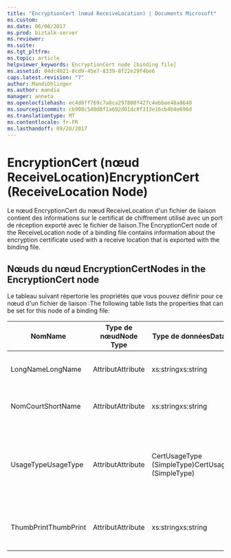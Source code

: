 ```yaml
---
title: "EncryptionCert (nœud ReceiveLocation) | Documents Microsoft"
ms.custom: 
ms.date: 06/08/2017
ms.prod: biztalk-server
ms.reviewer: 
ms.suite: 
ms.tgt_pltfrm: 
ms.topic: article
helpviewer_keywords: EncryptionCert node [binding file]
ms.assetid: 04dc4021-8cd9-45e7-8339-8f22e29f4be6
caps.latest.revision: "7"
author: MandiOhlinger
ms.author: mandia
manager: anneta
ms.openlocfilehash: ec4d0ff769c7a8ca297800f427c4ebbae48a8640
ms.sourcegitcommit: cb908c540d8f1a692d01dc8f313e16cb4b4e696d
ms.translationtype: MT
ms.contentlocale: fr-FR
ms.lasthandoff: 09/20/2017
---
```

# <a name="encryptioncert-receivelocation-node"></a><span data-ttu-id="ed467-102">EncryptionCert (nœud ReceiveLocation)</span><span class="sxs-lookup"><span data-stu-id="ed467-102">EncryptionCert (ReceiveLocation Node)</span></span>
<span data-ttu-id="ed467-103">Le nœud EncryptionCert du nœud ReceiveLocation d'un fichier de liaison contient des informations sur le certificat de chiffrement utilisé avec un port de réception exporté avec le fichier de liaison.</span><span class="sxs-lookup"><span data-stu-id="ed467-103">The EncryptionCert node of the ReceiveLocation node of a binding file contains information about the encryption certificate used with a receive location that is exported with the binding file.</span></span>  
  
## <a name="nodes-in-the-encryptioncert-node"></a><span data-ttu-id="ed467-104">Nœuds du nœud EncryptionCert</span><span class="sxs-lookup"><span data-stu-id="ed467-104">Nodes in the EncryptionCert node</span></span>  
 <span data-ttu-id="ed467-105">Le tableau suivant répertorie les propriétés que vous pouvez définir pour ce nœud d'un fichier de liaison :</span><span class="sxs-lookup"><span data-stu-id="ed467-105">The following table lists the properties that can be set for this node of a binding file:</span></span>  
  
|<span data-ttu-id="ed467-106">**Nom**</span><span class="sxs-lookup"><span data-stu-id="ed467-106">**Name**</span></span>|<span data-ttu-id="ed467-107">**Type de nœud**</span><span class="sxs-lookup"><span data-stu-id="ed467-107">**Node Type**</span></span>|<span data-ttu-id="ed467-108">**Type de données**</span><span class="sxs-lookup"><span data-stu-id="ed467-108">**Data Type**</span></span>|<span data-ttu-id="ed467-109">**Description**</span><span class="sxs-lookup"><span data-stu-id="ed467-109">**Description**</span></span>|<span data-ttu-id="ed467-110">**Restrictions**</span><span class="sxs-lookup"><span data-stu-id="ed467-110">**Restrictions**</span></span>|<span data-ttu-id="ed467-111">**Commentaires**</span><span class="sxs-lookup"><span data-stu-id="ed467-111">**Comments**</span></span>|  
|--------------|-------------------|-------------------|---------------------|----------------------|------------------|  
|<span data-ttu-id="ed467-112">LongName</span><span class="sxs-lookup"><span data-stu-id="ed467-112">LongName</span></span>|<span data-ttu-id="ed467-113">Attribut</span><span class="sxs-lookup"><span data-stu-id="ed467-113">Attribute</span></span>|<span data-ttu-id="ed467-114">xs:string</span><span class="sxs-lookup"><span data-stu-id="ed467-114">xs:string</span></span>|<span data-ttu-id="ed467-115">Spécifie le nom long du certificat.</span><span class="sxs-lookup"><span data-stu-id="ed467-115">Specifies the long name of the certificate.</span></span>|<span data-ttu-id="ed467-116">Facultatif</span><span class="sxs-lookup"><span data-stu-id="ed467-116">Not required</span></span>|<span data-ttu-id="ed467-117">Valeur par défaut : vide</span><span class="sxs-lookup"><span data-stu-id="ed467-117">Default value: empty</span></span>|  
|<span data-ttu-id="ed467-118">NomCourt</span><span class="sxs-lookup"><span data-stu-id="ed467-118">ShortName</span></span>|<span data-ttu-id="ed467-119">Attribut</span><span class="sxs-lookup"><span data-stu-id="ed467-119">Attribute</span></span>|<span data-ttu-id="ed467-120">xs:string</span><span class="sxs-lookup"><span data-stu-id="ed467-120">xs:string</span></span>|<span data-ttu-id="ed467-121">Spécifie le nom court du certificat.</span><span class="sxs-lookup"><span data-stu-id="ed467-121">Specifies the short name of the certificate.</span></span>|<span data-ttu-id="ed467-122">Facultatif</span><span class="sxs-lookup"><span data-stu-id="ed467-122">Not required</span></span>|<span data-ttu-id="ed467-123">Valeur par défaut : vide</span><span class="sxs-lookup"><span data-stu-id="ed467-123">Default value: empty</span></span>|  
|<span data-ttu-id="ed467-124">UsageType</span><span class="sxs-lookup"><span data-stu-id="ed467-124">UsageType</span></span>|<span data-ttu-id="ed467-125">Attribut</span><span class="sxs-lookup"><span data-stu-id="ed467-125">Attribute</span></span>|<span data-ttu-id="ed467-126">CertUsageType (SimpleType)</span><span class="sxs-lookup"><span data-stu-id="ed467-126">CertUsageType (SimpleType)</span></span>|<span data-ttu-id="ed467-127">Indique l'utilisation prévue du certificat.</span><span class="sxs-lookup"><span data-stu-id="ed467-127">Specifies the intended usage of this certificate</span></span>|<span data-ttu-id="ed467-128">Requis</span><span class="sxs-lookup"><span data-stu-id="ed467-128">Required</span></span>|<span data-ttu-id="ed467-129">Valeur par défaut : Aucun</span><span class="sxs-lookup"><span data-stu-id="ed467-129">Default value: none</span></span><br /><br /> <span data-ttu-id="ed467-130">Les valeurs possibles sont celles qui sont disponibles dans le [Microsoft.BizTalk.ExplorerOM.CertUsageType](http://msdn.microsoft.com/library/microsoft.biztalk.explorerom.certusagetype.aspx) énumération.</span><span class="sxs-lookup"><span data-stu-id="ed467-130">Possible values include those available in the [Microsoft.BizTalk.ExplorerOM.CertUsageType](http://msdn.microsoft.com/library/microsoft.biztalk.explorerom.certusagetype.aspx) enumeration.</span></span>|  
|<span data-ttu-id="ed467-131">ThumbPrint</span><span class="sxs-lookup"><span data-stu-id="ed467-131">ThumbPrint</span></span>|<span data-ttu-id="ed467-132">Attribut</span><span class="sxs-lookup"><span data-stu-id="ed467-132">Attribute</span></span>|<span data-ttu-id="ed467-133">xs:string</span><span class="sxs-lookup"><span data-stu-id="ed467-133">xs:string</span></span>|<span data-ttu-id="ed467-134">Indique l'empreinte, ou l'ID unique, du certificat.</span><span class="sxs-lookup"><span data-stu-id="ed467-134">Specifies the thumbprint, or unique ID, of the certificate.</span></span>|<span data-ttu-id="ed467-135">Facultatif</span><span class="sxs-lookup"><span data-stu-id="ed467-135">Not required</span></span>|<span data-ttu-id="ed467-136">Valeur par défaut : vide</span><span class="sxs-lookup"><span data-stu-id="ed467-136">Default value: empty</span></span>|